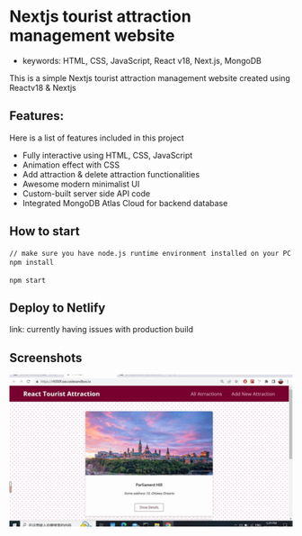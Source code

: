 # Nextjs tourist attraction management website

- keywords: HTML, CSS, JavaScript, React v18, Next.js, MongoDB

This is a simple Nextjs tourist attraction management website created using Reactv18 & Nextjs

## Features:
Here is a list of features included in this project
- Fully interactive using HTML, CSS, JavaScript
- Animation effect with CSS
- Add attraction & delete attraction functionalities 
- Awesome modern minimalist UI
- Custom-built server side API code 
- Integrated MongoDB Atlas Cloud for backend database

## How to start
```
// make sure you have node.js runtime environment installed on your PC
npm install

npm start
```

## Deploy to Netlify
link: currently having issues with production build

## Screenshots
![Alt text](/sc/attraction-app.gif?raw=true "Optional Title")

